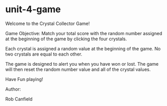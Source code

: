 # unit-4-game
Welcome to the Crystal Collector Game!

Game Objective: Match your total score with the random number assigned at the beginning of the game by clicking the four crystals. 

Each crystal is assigned a random value at the beginning of the game. No two crystals are equal to each other. 

The game is designed to alert you when you have won or lost. The game will then reset the random number value and all of the crystal values. 

Have Fun playing!

Author:

Rob Canfield
